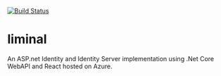 [![Build Status](https://dev.azure.com/TwoLittleBirds/liminal/_apis/build/status/TwoLittleBirds.liminal?branchName=main)](https://dev.azure.com/TwoLittleBirds/liminal/_build/latest?definitionId=1&branchName=main)

# liminal

An ASP.net Identity and Identity Server implementation using .Net Core WebAPI and React hosted on Azure.
